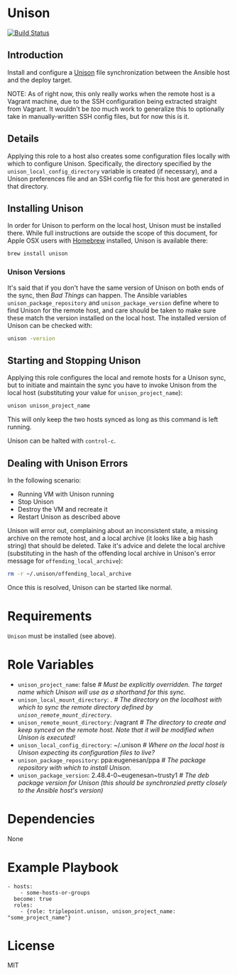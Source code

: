 # Unison
[![Build Status](https://travis-ci.org/triplepoint/ansible-unison.svg?branch=master)](https://travis-ci.org/triplepoint/ansible-unison)

## Introduction
Install and configure a [Unison](https://www.cis.upenn.edu/~bcpierce/unison/) file synchronization between the Ansible host and the deploy target.

NOTE: As of right now, this only really works when the remote host is a Vagrant machine, due to the SSH configuration being extracted straight from Vagrant.  It wouldn't be _too_ much work to generalize this to optionally take in manually-written SSH config files, but for now this is it.

## Details
Applying this role to a host also creates some configuration files locally with which to configure Unison.  Specifically, the directory specified by the `unison_local_config_directory` variable is created (if necessary), and a Unison preferences file and an SSH config file for this host are generated in that directory.

## Installing Unison
In order for Unison to perform on the local host, Unison must be installed there.  While full instructions are outside the scope of this document, for Apple OSX users with [Homebrew](http://brew.sh/) installed, Unison is available there:
``` bash
brew install unison
```

### Unison Versions
It's said that if you don't have the same version of Unison on both ends of the sync, then _Bad Things_ can happen.  The Ansible variables `unison_package_repository` and `unison_package_version` define where to find Unison for the remote host, and care should be taken to make sure these match the version installed on the local host.  The installed version of Unison can be checked with:
``` bash
unison -version
```

## Starting and Stopping Unison
Applying this role configures the local and remote hosts for a Unison sync, but to initiate and maintain the sync you have to invoke Unison from the local host (substituting your value for `unison_project_name`):
``` bash
unison unison_project_name
```

This will only keep the two hosts synced as long as this command is left running.

Unison can be halted with `control-c`.

## Dealing with Unison Errors
In the following scenario:
- Running VM with Unison running
- Stop Unison
- Destroy the VM and recreate it
- Restart Unison as described above

Unison will error out, complaining about an inconsistent state, a missing archive on the remote host, and a local archive (it looks like a big hash string) that should be deleted.  Take it's advice and delete the local archive (substituting in the hash of the offending local archive in Unison's error message for `offending_local_archive`):
``` bash
rm -r ~/.unison/offending_local_archive
```

Once this is resolved, Unison can be started like normal.

# Requirements
`Unison` must be installed (see above).

# Role Variables
- `unison_project_name`: false _# Must be explicitly overridden.  The target name which Unison will use as a shorthand for this sync._
- `unison_local_mount_directory`: . _# The directory on the localhost with which to sync the remote directory defined by `unison_remote_mount_directory`._
- `unison_remote_mount_directory`: /vagrant _# The directory to create and keep synced on the remote host.  Note that it will be modified when Unison is executed!_
- `unison_local_config_directory`: ~/.unison _# Where on the local host is Unison expecting its configuration files to live?_
- `unison_package_repository`: ppa:eugenesan/ppa _# The package repository with which to install Unison._
- `unison_package_version`: 2.48.4-0~eugenesan~trusty1 _# The deb package version for Unison (this should be synchronzied pretty closely to the Ansible host's version)_

# Dependencies
None

# Example Playbook
    - hosts:
        - some-hosts-or-groups
      become: true
      roles:
        - {role: triplepoint.unison, unison_project_name: "some_project_name"}

# License
MIT
